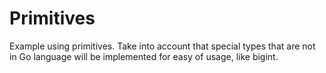 # Primitives

Example using primitives. 
Take into account that special types that are not in Go language will be implemented for easy of usage, like bigint.